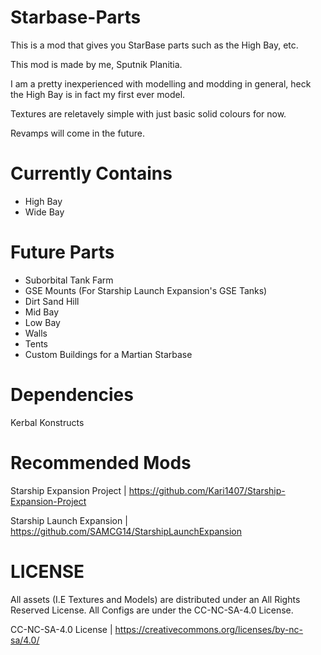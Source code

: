 # Starbase-Parts
This is a mod that gives you StarBase parts such as the High Bay, etc.

This mod is made by me, Sputnik Planitia.

I am a pretty inexperienced with modelling and modding in general, heck the High Bay
is in fact my first ever model.

Textures are reletavely simple with just basic solid colours for now.

Revamps will come in the future.

# Currently Contains
- High Bay
- Wide Bay

# Future Parts
- Suborbital Tank Farm
- GSE Mounts (For Starship Launch Expansion's GSE Tanks)
- Dirt Sand Hill 
- Mid Bay
- Low Bay
- Walls
- Tents
- Custom Buildings for a Martian Starbase

# Dependencies
Kerbal Konstructs

# Recommended Mods
Starship Expansion Project  |  https://github.com/Kari1407/Starship-Expansion-Project

Starship Launch Expansion  |   https://github.com/SAMCG14/StarshipLaunchExpansion

# LICENSE
All assets (I.E Textures and Models) are distributed under an All Rights Reserved License.
All Configs are under the CC-NC-SA-4.0 License.

CC-NC-SA-4.0 License   |   https://creativecommons.org/licenses/by-nc-sa/4.0/
